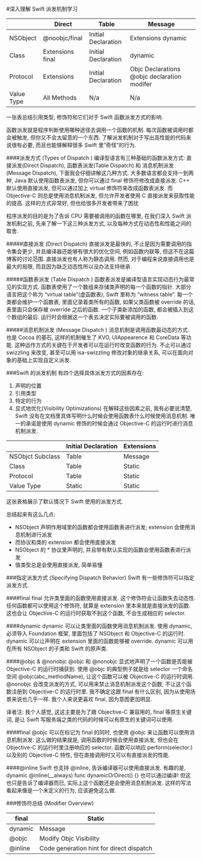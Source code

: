 #深入理解 Swift 派发机制学习


|   | Direct    | Table | Message                          |
|------------|------------------|---------------------|---------------------------------------------|
| NSObject   | @noobjc/final    | Initial Declaration | Extensions dynamic                          |
| Class      | Extensions final | Initial Declaration | dynamic                                     |
| Protocol   | Extensions       | Initial Declaration | Objc Declarations @objc declaration modifer |
| Value Type | All Methods      | N/a                 | N/a                                         |

一张表总结引用类型, 修饰符和它们对于 Swift 函数派发方式的影响.

函数派发就是程序判断使用哪种途径去调用一个函数的机制. 每次函数被调用时都会被触发, 但你又不会太留意的一个东西. 了解派发机制对于写出高性能的代码来说很有必要, 而且也能够解释很多 Swift 里”奇怪”的行为.

####派发方式 (Types of Dispatch )
编译型语言有三种基础的函数派发方式: 直接派发(Direct Dispatch), 函数表派发(Table Dispatch) 和 消息机制派发(Message Dispatch), 下面我会仔细讲解这几种方式. 大多数语言都会支持一到两种, Java 默认使用函数表派发, 但你可以通过 final 修饰符修改成直接派发. C++ 默认使用直接派发, 但可以通过加上 virtual 修饰符来改成函数表派发. 而 Objective-C 则总是使用消息机制派发, 但允许开发者使用 C 直接派发来获取性能的提高. 这样的方式非常好, 但也给很多开发者带来了困扰

程序派发的目的是为了告诉 CPU 需要被调用的函数在哪里, 在我们深入 Swift 派发机制之前, 先来了解一下这三种派发方式, 以及每种方式在动态性和性能之间的取舍.

#####直接派发 (Direct Dispatch)
直接派发是最快的, 不止是因为需要调用的指令集会更少, 并且编译器还能够有很大的优化空间, 例如函数内联等, 但这不在这篇博客的讨论范围. 直接派发也有人称为静态调用.
然而, 对于编程来说直接调用也是最大的局限, 而且因为缺乏动态性所以没办法支持继承.

#####函数表派发 (Table Dispatch )
函数表派发是编译型语言实现动态行为最常见的实现方式. 函数表使用了一个数组来存储类声明的每一个函数的指针. 大部分语言把这个称为 “virtual table”(虚函数表), Swift 里称为 “witness table”. 每一个类都会维护一个函数表, 里面记录着类所有的函数, 如果父类函数被 override 的话, 表里面只会保存被 override 之后的函数. 一个子类新添加的函数, 都会被插入到这个数组的最后. 运行时会根据这一个表去决定实际要被调用的函数.

#####消息机制派发 (Message Dispatch )
消息机制是调用函数最动态的方式. 也是 Cocoa 的基石, 这样的机制催生了 KVO, UIAppearence 和 CoreData 等功能. 这种运作方式的关键在于开发者可以在运行时改变函数的行为. 不止可以通过 swizzling 来改变, 甚至可以用 isa-swizzling 修改对象的继承关系, 可以在面向对象的基础上实现自定义派发.

###Swift 的派发机制
有四个选择具体派发方式的因素存在:
1. 声明的位置
2. 引用类型
3. 特定的行为
4. 显式地优化(Visibility Optimizations)
在解释这些因素之前, 我有必要说清楚, Swift 没有在文档里具体写明什么时候会使用函数表什么时候使用消息机制. 唯一的承诺是使用 dynamic 修饰的时候会通过 Objective-C 的运行时进行消息机制派发. 

|                  | Initial Declaration | Extensions |
|------------------|---------------------|------------|
| NSObjct Subclass | Table               | Message    |
| Class            | Table               | Static     |
| Protocol         | Table               | Static     |
| Value Type       | Static              | Static     |

这张表格展示了默认情况下 Swift 使用的派发方式.

总结起来有这么几点:

* NSObject 声明作用域里的函数都会使用函数表进行派发; extension 会使用消息机制进行派发
* 而协议和类的 extension 都会使用直接派发
* NSObject 的 * 协议里声明的, 并且带有默认实现的函数会使用函数表进行派发
* 值类型总是会使用直接派发, 简单易懂

###指定派发方式 (Specifying Dispatch Behavior)
Swift 有一些修饰符可以指定派发方式.

####final
final 允许类里面的函数使用直接派发. 这个修饰符会让函数失去动态性. 任何函数都可以使用这个修饰符, 就算是 extension 里本来就是直接派发的函数. 这也会让 Objective-C 的运行时获取不到这个函数, 不会生成相应的 selector.

####dynamic
dynamic 可以让类里面的函数使用消息机制派发. 使用 dynamic, 必须导入 Foundation 框架, 里面包括了 NSObject 和 Objective-C 的运行时. dynamic 可以让声明在 extension 里面的函数能够被 override. dynamic 可以用在所有 NSObject 的子类和 Swift 的原声类.

####@objc & @nonobjc
@objc 和 @nonobjc 显式地声明了一个函数是否能被 Objective-C 的运行时捕获到. 使用 @objc 的典型例子就是给 selector 一个命名空间 @objc(abc_methodName), 让这个函数可以被 Objective-C 的运行时调用. @nonobjc 会改变派发的方式, 可以用来禁止消息机制派发这个函数, 不让这个函数注册到 Objective-C 的运行时里. 我不确定这跟 final 有什么区别, 因为从使用场景来说也几乎一样. 我个人来说更喜欢 final, 因为意图更加明显.

译者注: 我个人感觉, 这这主要是为了跟 Objective-C 兼容用的, final 等原生关键词, 是让 Swift 写服务端之类的代码的时候可以有原生的关键词可以使用.

####final @objc
可以在标记为 final 的同时, 也使用 @objc 来让函数可以使用消息机制派发. 这么做的结果就是, 调用函数的时候会使用直接派发, 但也会在 Objective-C 的运行时里注册响应的 selector. 函数可以响应 perform(selector:) 以及别的 Objective-C 特性, 但在直接调用时又可以有直接派发的性能.

####@inline
Swift 也支持 @inline, 告诉编译器可以使用直接派发. 有趣的是, dynamic @inline(__always) func dynamicOrDirect() {} 也可以通过编译! 但这也只是告诉了编译器而已, 实际上这个函数还是会使用消息机制派发. 这样的写法看起来像是一个未定义的行为, 应该避免这么做.

###修饰符总结 (Modifier Overview)

| final   | Static                                  |
|---------|-----------------------------------------|
| dynamic | Message                                 |
| @objc   | Modify Objc Visibility                  |
| @inline | Code generation hint for direct dispatch|




